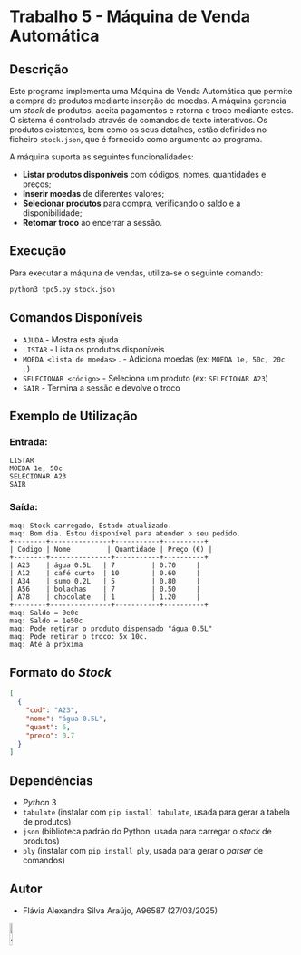 # Trabalho 5 - Máquina de Venda Automática

## Descrição

Este programa implementa uma Máquina de Venda Automática que permite a compra de produtos mediante inserção de moedas. 
A máquina gerencia um *stock* de produtos, aceita pagamentos e retorna o troco mediante estes.
O sistema é controlado através de comandos de texto interativos. Os produtos existentes, bem como os seus detalhes, 
estão definidos no ficheiro `stock.json`, que é fornecido como argumento ao programa.

A máquina suporta as seguintes funcionalidades:

- **Listar produtos disponíveis** com códigos, nomes, quantidades e preços;
- **Inserir moedas** de diferentes valores;
- **Selecionar produtos** para compra, verificando o saldo e a disponibilidade;
- **Retornar troco** ao encerrar a sessão.

## Execução

Para executar a máquina de vendas, utiliza-se o seguinte comando:

```bash
python3 tpc5.py stock.json
```

## Comandos Disponíveis

- `AJUDA` - Mostra esta ajuda
- `LISTAR` - Lista os produtos disponíveis
- `MOEDA <lista de moedas>` . - Adiciona moedas (ex: `MOEDA 1e, 50c, 20c .`)
- `SELECIONAR <código>` - Seleciona um produto (ex: `SELECIONAR A23`)
- `SAIR` - Termina a sessão e devolve o troco

## Exemplo de Utilização

### Entrada:
```
LISTAR
MOEDA 1e, 50c
SELECIONAR A23
SAIR
```

### Saída:
```
maq: Stock carregado, Estado atualizado.
maq: Bom dia. Estou disponível para atender o seu pedido.
+--------+---------------+-----------+----------+
| Código | Nome         | Quantidade | Preço (€) |
+--------+---------------+-----------+----------+
| A23    | água 0.5L   | 7         | 0.70     |
| A12    | café curto  | 10        | 0.60     |
| A34    | sumo 0.2L   | 5         | 0.80     |
| A56    | bolachas    | 7         | 0.50     |
| A78    | chocolate   | 1         | 1.20     |
+--------+---------------+-----------+----------+
maq: Saldo = 0e0c
maq: Saldo = 1e50c
maq: Pode retirar o produto dispensado "água 0.5L"
maq: Pode retirar o troco: 5x 10c.
maq: Até à próxima
```
## Formato do *Stock*
```json
[
  {
    "cod": "A23",
    "nome": "água 0.5L",
    "quant": 6,
    "preco": 0.7
  }
]
```

## Dependências

- *Python* 3
- `tabulate` (instalar com `pip install tabulate`, usada para gerar a tabela de produtos)
- `json` (biblioteca padrão do Python, usada para carregar o *stock* de produtos)
- `ply` (instalar com `pip install ply`, usada para gerar o *parser* de comandos)

## Autor

- Flávia Alexandra Silva Araújo, A96587 (27/03/2025)


<img src="https://avatars.githubusercontent.com/u/73347444?v=4" alt="Autora" width="10%">
